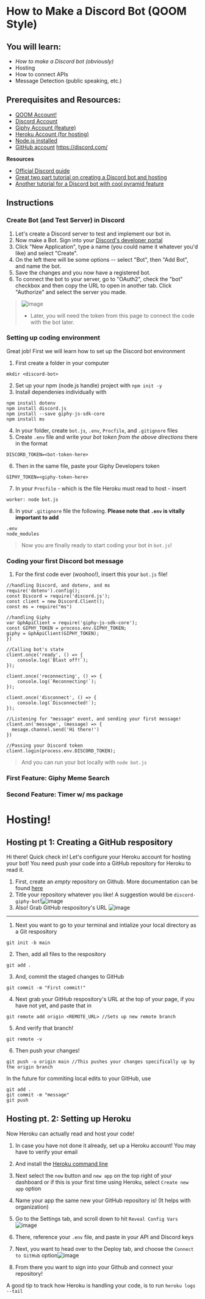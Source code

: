 How to Make a Discord Bot (QOOM Style)
======
## You will learn:
- _How to make a Discord bot (obviously)_
- Hosting
- How to connect APIs
- Message Detection (public speaking, etc.)

## Prerequisites and Resources:

- [QOOM Account!](qoom.io)
- [Discord Account](https://discord.com/)
- [Giphy Account (feature)](https://developers.giphy.com/docs/api#quick-start-guide)
- [Heroku Account (for hosting)](https://devcenter.heroku.com/start)
- [Node.js installed](http://nodejs.org/)
- [GitHub account](https://github.com/)
https://discord.com/

**Resources**
- [Official Discord guide](https://discordjs.guide/creating-your-bot/#creating-the-bot-file)
- [Great two part tutorial on creating a Discord bot and hosting](https://medium.com/davao-js/tutorial-creating-a-simple-discord-bot-9465a2764dc0)
- [Another tutorial for a Discord bot with cool pyramid feature](https://workshops.hackclub.com/pyramid_discord_bot/)


## Instructions
### Create Bot (and Test Server) in Discord
1. Let's create a Discord server to test and implement our bot in.
2. Now make a Bot. Sign into your [Discord's developer portal](https://discord.com/developers/applications)
3. Click "New Application", type a name (you could name it whatever you'd like) and select "Create".
4. On the left there will be some options -- select "Bot", then "Add Bot", and name the bot. 
5. Save the changes and you now have a registered bot.
6. To connect the bot to your server, go to "OAuth2", check the "bot" checkbox and then copy the URL to open in another tab. Click "Authorize" and select the server you made.
>![image](https://user-images.githubusercontent.com/66260572/112403255-7814e700-8ce4-11eb-8db1-53687808d781.png)
>- Later, you will need the token from this page to connect the code with the bot later.

### Setting up coding environment 
Great job! First we will learn how to set up the Discord bot environment
1. First create a folder in your computer 
```
mkdir <discord-bot>
```
2. Set up your npm (node.js handle) project with `npm init -y`
3. Install dependenies individually with 
```
npm install dotenv
npm install discord.js
npm install --save giphy-js-sdk-core
npm install ms
```
4. In your folder, create `bot.js`, `.env`, `Procfile`, and `.gitignore` files
5. Create `.env` file and write your *bot token from the above directions* there in the format
```
DISCORD_TOKEN=<bot-token-here>
```
6. Then in the same file, paste your Giphy Developers token 
```
GIPHY_TOKEN=<giphy-token-here>
```
7. In your `Procfile` - which is the file Heroku must read to host - insert 
```
worker: node bot.js
```
8. In your `.gitignore` file the following. **Please note that `.env` is vitally important to add**
```
.env
node_modules
```
>Now you are finally ready to start coding your bot in `bot.js`!
### Coding your first Discord bot message
1. For the first code ever (woohoo!), insert this your `bot.js` file!
```
//handling Discord, and dotenv, and ms 
require('dotenv').config();
const Discord = require('discord.js');
const client = new Discord.Client();
const ms = require("ms")

//handling Giphy
var GphApiClient = require('giphy-js-sdk-core');
const GIPHY_TOKEN = process.env.GIPHY_TOKEN;
giphy = GphApiClient(GIPHY_TOKEN);
})

//Calling bot's state
client.once('ready', () => {
    console.log(`Blast off!`);
});

client.once('reconnecting', () => {
    console.log(`Reconnecting!`);
});

client.once('disconnect', () => {
    console.log(`Disconnected!`);
});

//Listening for "message" event, and sending your first message!
client.on('message', (message) => {
  mesage.channel.send('Hi there!')
})

//Passing your Discord token
client.login(process.env.DISCORD_TOKEN);
```
>And you can run your bot locally with `node bot.js`

### First Feature: Giphy Meme Search


### Second Feature: Timer w/ ms package

# Hosting!
## Hosting pt 1: Creating a GitHub respository
Hi there! Quick check in!
Let's configure your Heroku account for hosting your bot!
You need push your code into a GitHub repository for Heroku to read it.
1. First, create an *empty* repository on Github. More documentation can be found [here](https://docs.github.com/en/github/importing-your-projects-to-github/adding-an-existing-project-to-github-using-the-command-line)
2. Title your repository whatever you like! A suggestion would be `discord-giphy-bot`!![image](https://user-images.githubusercontent.com/66260572/112776808-a1988000-900e-11eb-8d32-2f851a52103b.png)
3. Also! Grab GitHub respository's URL ![image](https://user-images.githubusercontent.com/66260572/112776890-d0aef180-900e-11eb-9929-97cc40e40b3d.png)
---
1. Next you want to go to your terminal and intialize your local directory as a Git respository
```
git init -b main
```

2. Then, add all files to the respository
```
git add .
```

3. And, commit the staged changes to GitHub
```
git commit -m "First commit!"
```

4. Next grab your GitHub respository's URL at the top of your page, if you have not yet, and paste that in 
```
git remote add origin <REMOTE_URL> //Sets up new remote branch
```

5. And verify that branch!
```
git remote -v 
```

6. Then push your changes!
```
git push -u origin main //This pushes your changes specifically up by the origin branch
```

In the future for commiting local edits to your GitHub, use 

```
git add .
git commit -m "message"
git push
```
## Hosting pt. 2: Setting up Heroku
Now Heroku can actually read and host your code!
1. In case you have not done it already, set up a Heroku account! You may have to verify your email
2. And install the [Heroku command line](https://devcenter.heroku.com/articles/heroku-cli)
3. Next select the `new` button and `new app` on the top right of your dashboard or if this is your first time using Heroku, select `Create new app` option
4. Name your app the same new your GitHub repository is! (It helps with organization)
5. Go to the Settings tab, and scroll down to hit `Reveal Config Vars`![image](https://user-images.githubusercontent.com/66260572/112776639-38187180-900e-11eb-9ee5-e33f30449a55.png)

5. There, reference your `.env` file, and paste in your API and Discord keys
6. Next, you want to head over to the Deploy tab, and choose the `Connect to GitHub` option![image](https://user-images.githubusercontent.com/66260572/112776973-fa681880-900e-11eb-9368-e420b7b2056e.png)

8. From there you want to sign into your Github and connect your repository!

A good tip to track how Heroku is handling your code, is to run `heroku logs --tail` 

